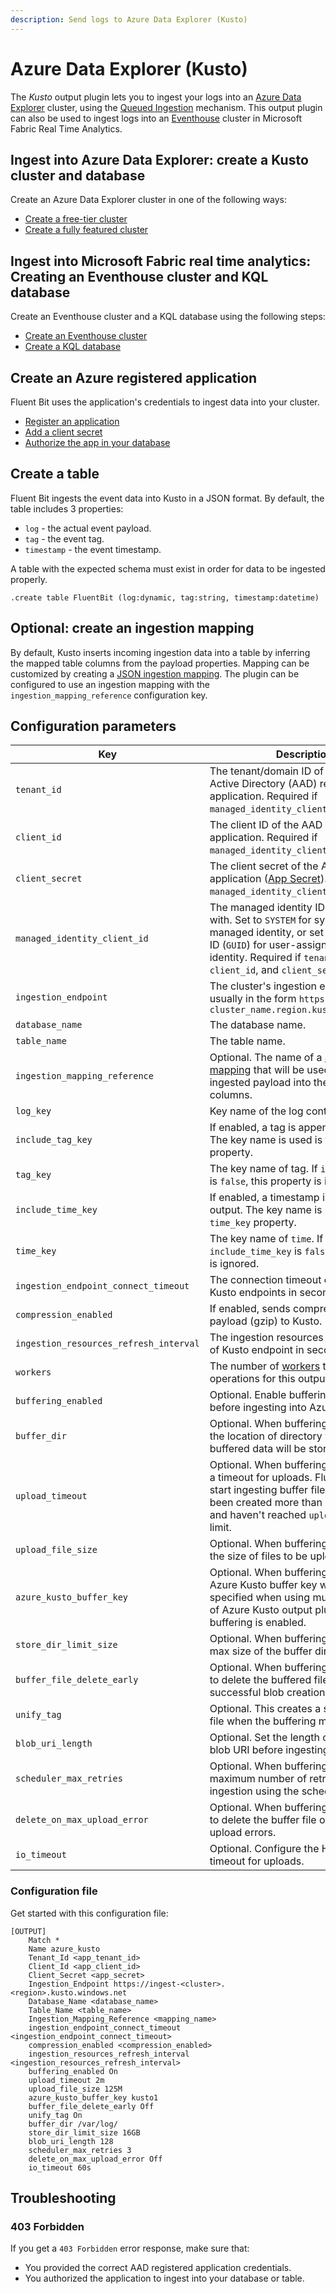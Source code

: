 ```yaml
---
description: Send logs to Azure Data Explorer (Kusto)
---
```


# Azure Data Explorer (Kusto)

The _Kusto_ output plugin lets you to ingest your logs into an [Azure Data Explorer](https://azure.microsoft.com/en-us/services/data-explorer/) cluster, using the [Queued Ingestion](https://docs.microsoft.com/en-us/azure/data-explorer/kusto/api/netfx/about-kusto-ingest#queued-ingestion) mechanism. This output plugin can also be used to ingest logs into an [Eventhouse](https://blog.fabric.microsoft.com/en-us/blog/eventhouse-overview-handling-real-time-data-with-microsoft-fabric/) cluster in Microsoft Fabric Real Time Analytics.

## Ingest into Azure Data Explorer: create a Kusto cluster and database

Create an Azure Data Explorer cluster in one of the following ways:

- [Create a free-tier cluster](https://dataexplorer.azure.com/freecluster)
- [Create a fully featured cluster](https://docs.microsoft.com/en-us/azure/data-explorer/create-cluster-database-portal)

## Ingest into Microsoft Fabric real time analytics: Creating an Eventhouse cluster and KQL database

Create an Eventhouse cluster and a KQL database using the following steps:

- [Create an Eventhouse cluster](https://docs.microsoft.com/en-us/azure/data-explorer/eventhouse/create-eventhouse-cluster)
- [Create a KQL database](https://docs.microsoft.com/en-us/azure/data-explorer/eventhouse/create-database)

## Create an Azure registered application

Fluent Bit uses the application's credentials to ingest data into your cluster.

- [Register an application](https://docs.microsoft.com/en-us/azure/active-directory/develop/quickstart-register-app#register-an-application)
- [Add a client secret](https://docs.microsoft.com/en-us/azure/active-directory/develop/quickstart-register-app#add-a-client-secret)
- [Authorize the app in your database](https://docs.microsoft.com/en-us/azure/data-explorer/kusto/management/access-control/principals-and-identity-providers#azure-ad-tenants)

## Create a table

Fluent Bit ingests the event data into Kusto in a JSON format. By default, the table includes 3 properties:

- `log` - the actual event payload.
- `tag` - the event tag.
- `timestamp` - the event timestamp.

A table with the expected schema must exist in order for data to be ingested properly.

```text
.create table FluentBit (log:dynamic, tag:string, timestamp:datetime)
```

## Optional: create an ingestion mapping

By default, Kusto inserts incoming ingestion data into a table by inferring the mapped table columns from the payload properties. Mapping can be customized by creating a [JSON ingestion mapping](https://docs.microsoft.com/en-us/azure/data-explorer/kusto/management/mappings#json-mapping). The plugin can be configured to use an ingestion mapping with the `ingestion_mapping_reference` configuration key.

## Configuration parameters

| Key | Description | Default |
| --- | ----------- | ------- |
| `tenant_id` | The tenant/domain ID of the Azure Active Directory (AAD) registered application. Required if `managed_identity_client_id` isn't set. | _none_ |
| `client_id` | The client ID of the AAD registered application. Required if `managed_identity_client_id` isn't set. | _none_ |
| `client_secret` | The client secret of the AAD registered application ([App Secret](https://docs.microsoft.com/en-us/azure/active-directory/develop/howto-create-service-principal-portal#option-2-create-a-new-application-secret)). Required if `managed_identity_client_id` isn't set. | _none_ |
| `managed_identity_client_id` | The managed identity ID to authenticate with. Set to `SYSTEM` for system-assigned managed identity, or set to the MI client ID (`GUID`) for user-assigned managed identity. Required if `tenant_id`, `client_id`, and `client_secret` aren't set. | _none_ |
| `ingestion_endpoint` | The cluster's ingestion endpoint, usually in the form `https://ingest-cluster_name.region.kusto.windows.net` | _none_ |
| `database_name` | The database name. | _none_ |
| `table_name` | The table name. | _none_ |
| `ingestion_mapping_reference` | Optional. The name of a [JSON ingestion mapping](https://docs.microsoft.com/en-us/azure/data-explorer/kusto/management/mappings#json-mapping) that will be used to map the ingested payload into the table columns. | _none_ |
| `log_key` | Key name of the log content. | `log` |
| `include_tag_key` | If enabled, a tag is appended to output. The key name is used is the `tag_key` property. | `On` |
| `tag_key` | The key name of tag. If `include_tag_key` is `false`, this property is ignored. | `tag` |
| `include_time_key` | If enabled, a timestamp is appended to output. The key name is used is the `time_key` property. | `On` |
| `time_key` | The key name of `time`. If `include_time_key` is `false`, this property is ignored. | `timestamp` |
| `ingestion_endpoint_connect_timeout` | The connection timeout of various Kusto endpoints in seconds. | `60` |
| `compression_enabled` | If enabled, sends compressed HTTP payload (gzip) to Kusto. | `true` |
| `ingestion_resources_refresh_interval` | The ingestion resources refresh interval of Kusto endpoint in seconds. | _none_ |
| `workers` | The number of [workers](../../administration/multithreading.md#outputs) to perform flush operations for this output. | `0` |
| `buffering_enabled` | Optional. Enable buffering into disk before ingesting into Azure Kusto. | `Off` |
| `buffer_dir` | Optional. When buffering is `On`, specifies the location of directory where the buffered data will be stored. | `/tmp/fluent-bit/azure-kusto/` |
| `upload_timeout` | Optional. When buffering is `On`, specifies a timeout for uploads. Fluent Bit will start ingesting buffer files which have been created more than `x` minutes ago and haven't reached `upload_file_size` limit. | `30m` |
| `upload_file_size` | Optional. When buffering is `On`, specifies the size of files to be uploaded in MB. | `200MB` |
| `azure_kusto_buffer_key` | Optional. When buffering is `On`, set the Azure Kusto buffer key which must be specified when using multiple instances of Azure Kusto output plugin and buffering is enabled. | `key` |
| `store_dir_limit_size`        | Optional. When buffering is `On`, set the max size of the buffer directory. | `8GB` |
| `buffer_file_delete_early`    | Optional. When buffering is `On`, whether to delete the buffered file early after successful blob creation. | `Off` |
| `unify_tag`                   | Optional. This creates a single buffer file when the buffering mode is `On`. | `On` |
| `blob_uri_length`             | Optional. Set the length of generated blob URI before ingesting to Kusto. | `64` |
| `scheduler_max_retries`       | Optional. When buffering is `On`, set the maximum number of retries for ingestion using the scheduler. | `3` |
| `delete_on_max_upload_error`  | Optional. When buffering is `On`, whether to delete the buffer file on maximum upload errors. | `Off` |
| `io_timeout`                  | Optional. Configure the HTTP IO timeout for uploads. | `60s` |

### Configuration file

Get started with this configuration file:

```text
[OUTPUT]
    Match *
    Name azure_kusto
    Tenant_Id <app_tenant_id>
    Client_Id <app_client_id>
    Client_Secret <app_secret>
    Ingestion_Endpoint https://ingest-<cluster>.<region>.kusto.windows.net
    Database_Name <database_name>
    Table_Name <table_name>
    Ingestion_Mapping_Reference <mapping_name>
    ingestion_endpoint_connect_timeout <ingestion_endpoint_connect_timeout>
    compression_enabled <compression_enabled>
    ingestion_resources_refresh_interval <ingestion_resources_refresh_interval>
    buffering_enabled On
    upload_timeout 2m
    upload_file_size 125M
    azure_kusto_buffer_key kusto1
    buffer_file_delete_early Off
    unify_tag On
    buffer_dir /var/log/
    store_dir_limit_size 16GB
    blob_uri_length 128
    scheduler_max_retries 3
    delete_on_max_upload_error Off
    io_timeout 60s
```

## Troubleshooting

### 403 Forbidden

If you get a `403 Forbidden` error response, make sure that:

- You provided the correct AAD registered application credentials.
- You authorized the application to ingest into your database or table.
